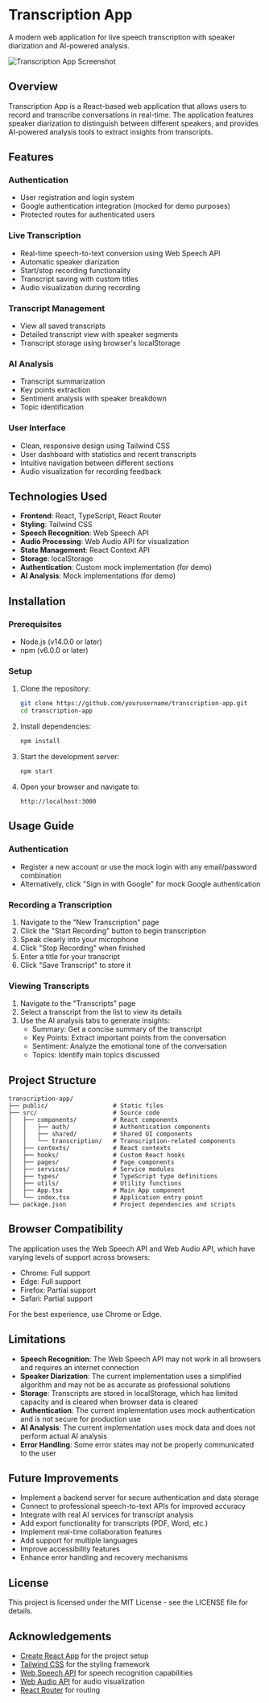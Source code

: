 # Transcription App

A modern web application for live speech transcription with speaker diarization and AI-powered analysis.

![Transcription App Screenshot](https://via.placeholder.com/800x450.png?text=Transcription+App)

## Overview

Transcription App is a React-based web application that allows users to record and transcribe conversations in real-time. The application features speaker diarization to distinguish between different speakers, and provides AI-powered analysis tools to extract insights from transcripts.

## Features

### Authentication
- User registration and login system
- Google authentication integration (mocked for demo purposes)
- Protected routes for authenticated users

### Live Transcription
- Real-time speech-to-text conversion using Web Speech API
- Automatic speaker diarization
- Start/stop recording functionality
- Transcript saving with custom titles
- Audio visualization during recording

### Transcript Management
- View all saved transcripts
- Detailed transcript view with speaker segments
- Transcript storage using browser's localStorage

### AI Analysis
- Transcript summarization
- Key points extraction
- Sentiment analysis with speaker breakdown
- Topic identification

### User Interface
- Clean, responsive design using Tailwind CSS
- User dashboard with statistics and recent transcripts
- Intuitive navigation between different sections
- Audio visualization for recording feedback

## Technologies Used

- **Frontend**: React, TypeScript, React Router
- **Styling**: Tailwind CSS
- **Speech Recognition**: Web Speech API
- **Audio Processing**: Web Audio API for visualization
- **State Management**: React Context API
- **Storage**: localStorage
- **Authentication**: Custom mock implementation (for demo)
- **AI Analysis**: Mock implementations (for demo)

## Installation

### Prerequisites
- Node.js (v14.0.0 or later)
- npm (v6.0.0 or later)

### Setup
1. Clone the repository:
   ```bash
   git clone https://github.com/yourusername/transcription-app.git
   cd transcription-app
   ```

2. Install dependencies:
   ```bash
   npm install
   ```

3. Start the development server:
   ```bash
   npm start
   ```

4. Open your browser and navigate to:
   ```
   http://localhost:3000
   ```

## Usage Guide

### Authentication
- Register a new account or use the mock login with any email/password combination
- Alternatively, click "Sign in with Google" for mock Google authentication

### Recording a Transcription
1. Navigate to the "New Transcription" page
2. Click the "Start Recording" button to begin transcription
3. Speak clearly into your microphone
4. Click "Stop Recording" when finished
5. Enter a title for your transcript
6. Click "Save Transcript" to store it

### Viewing Transcripts
1. Navigate to the "Transcripts" page
2. Select a transcript from the list to view its details
3. Use the AI analysis tabs to generate insights:
   - Summary: Get a concise summary of the transcript
   - Key Points: Extract important points from the conversation
   - Sentiment: Analyze the emotional tone of the conversation
   - Topics: Identify main topics discussed

## Project Structure

```
transcription-app/
├── public/                  # Static files
├── src/                     # Source code
│   ├── components/          # React components
│   │   ├── auth/            # Authentication components
│   │   ├── shared/          # Shared UI components
│   │   └── transcription/   # Transcription-related components
│   ├── contexts/            # React contexts
│   ├── hooks/               # Custom React hooks
│   ├── pages/               # Page components
│   ├── services/            # Service modules
│   ├── types/               # TypeScript type definitions
│   ├── utils/               # Utility functions
│   ├── App.tsx              # Main App component
│   └── index.tsx            # Application entry point
└── package.json             # Project dependencies and scripts
```

## Browser Compatibility

The application uses the Web Speech API and Web Audio API, which have varying levels of support across browsers:
- Chrome: Full support
- Edge: Full support
- Firefox: Partial support
- Safari: Partial support

For the best experience, use Chrome or Edge.

## Limitations

- **Speech Recognition**: The Web Speech API may not work in all browsers and requires an internet connection
- **Speaker Diarization**: The current implementation uses a simplified algorithm and may not be as accurate as professional solutions
- **Storage**: Transcripts are stored in localStorage, which has limited capacity and is cleared when browser data is cleared
- **Authentication**: The current implementation uses mock authentication and is not secure for production use
- **AI Analysis**: The current implementation uses mock data and does not perform actual AI analysis
- **Error Handling**: Some error states may not be properly communicated to the user

## Future Improvements

- Implement a backend server for secure authentication and data storage
- Connect to professional speech-to-text APIs for improved accuracy
- Integrate with real AI services for transcript analysis
- Add export functionality for transcripts (PDF, Word, etc.)
- Implement real-time collaboration features
- Add support for multiple languages
- Improve accessibility features
- Enhance error handling and recovery mechanisms

## License

This project is licensed under the MIT License - see the LICENSE file for details.

## Acknowledgements

- [Create React App](https://create-react-app.dev/) for the project setup
- [Tailwind CSS](https://tailwindcss.com/) for the styling framework
- [Web Speech API](https://developer.mozilla.org/en-US/docs/Web/API/Web_Speech_API) for speech recognition capabilities
- [Web Audio API](https://developer.mozilla.org/en-US/docs/Web/API/Web_Audio_API) for audio visualization
- [React Router](https://reactrouter.com/) for routing
